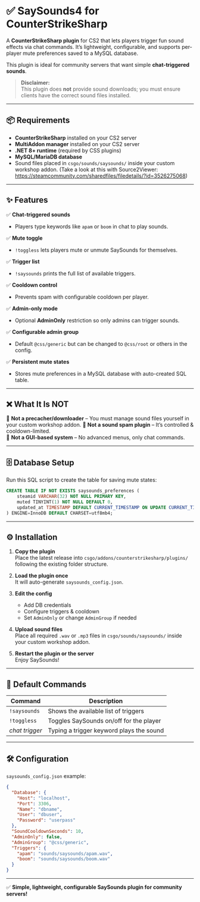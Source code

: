 # ✅ SaySounds4 for CounterStrikeSharp

A **CounterStrikeSharp plugin** for CS2 that lets players trigger fun sound effects via chat commands. It’s lightweight, configurable, and supports per-player mute preferences saved to a MySQL database.

This plugin is ideal for community servers that want simple **chat-triggered sounds**.

> **Disclaimer:**  
> This plugin does **not** provide sound downloads; you must ensure clients have the correct sound files installed.

---

## 📦 Requirements

- **CounterStrikeSharp** installed on your CS2 server
- **MultiAddon manager** installed on your CS2 server  
- **.NET 8+ runtime** (required by CSS plugins)  
- **MySQL/MariaDB database** 
- Sound files placed in `csgo/sounds/saysounds/` inside your custom workshop addon. (Take a look at this with Source2Viewer: https://steamcommunity.com/sharedfiles/filedetails/?id=3526275068)

---

## ✨ Features

✅ **Chat-triggered sounds**  
- Players type keywords like `apam` or `boom` in chat to play sounds.

✅ **Mute toggle**  
- `!toggless` lets players mute or unmute SaySounds for themselves.

✅ **Trigger list**  
- `!saysounds` prints the full list of available triggers.

✅ **Cooldown control**  
- Prevents spam with configurable cooldown per player.

✅ **Admin-only mode**  
- Optional **AdminOnly** restriction so only admins can trigger sounds.

✅ **Configurable admin group**  
- Default `@css/generic` but can be changed to `@css/root` or others in the config.

✅ **Persistent mute states**  
- Stores mute preferences in a MySQL database with auto-created SQL table.

---

## ❌ What It Is NOT

🚫 **Not a precacher/downloader** – You must manage sound files yourself in your custom workshop addon.
🚫 **Not a sound spam plugin** – It’s controlled & cooldown-limited.  
🚫 **Not a GUI-based system** – No advanced menus, only chat commands.

---

## 🗄️ Database Setup

Run this SQL script to create the table for saving mute states:

```sql
CREATE TABLE IF NOT EXISTS saysounds_preferences (
    steamid VARCHAR(32) NOT NULL PRIMARY KEY,
    muted TINYINT(1) NOT NULL DEFAULT 0,
    updated_at TIMESTAMP DEFAULT CURRENT_TIMESTAMP ON UPDATE CURRENT_TIMESTAMP
) ENGINE=InnoDB DEFAULT CHARSET=utf8mb4;
```

---

## ⚙️ Installation

1. **Copy the plugin**  
   Place the latest release into `csgo/addons/counterstrikesharp/plugins/` following the existing folder structure.

2. **Load the plugin once**  
   It will auto-generate `saysounds_config.json`.

3. **Edit the config**  
   - Add DB credentials
   - Configure triggers & cooldown
   - Set `AdminOnly` or change `AdminGroup` if needed

4. **Upload sound files**  
   Place all required `.wav` or `.mp3` files in `csgo/sounds/saysounds/` inside your custom workshop addon.

5. **Restart the plugin or the server**  
   Enjoy SaySounds!

---

## 💬 Default Commands

| Command | Description |
|---------|-------------|
| `!saysounds` | Shows the available list of triggers |
| `!toggless` | Toggles SaySounds on/off for the player |
| *chat trigger* | Typing a trigger keyword plays the sound |

---

## 🛠️ Configuration

`saysounds_config.json` example:

```json
{
  "Database": {
    "Host": "localhost",
    "Port": 3306,
    "Name": "dbname",
    "User": "dbuser",
    "Password": "userpass"
  },
  "SoundCooldownSeconds": 10,
  "AdminOnly": false,
  "AdminGroup": "@css/generic",
  "Triggers": {
    "apam": "sounds/saysounds/apam.wav",
    "boom": "sounds/saysounds/boom.wav"
  }
}
```

---

✅ **Simple, lightweight, configurable SaySounds plugin for community servers!**
